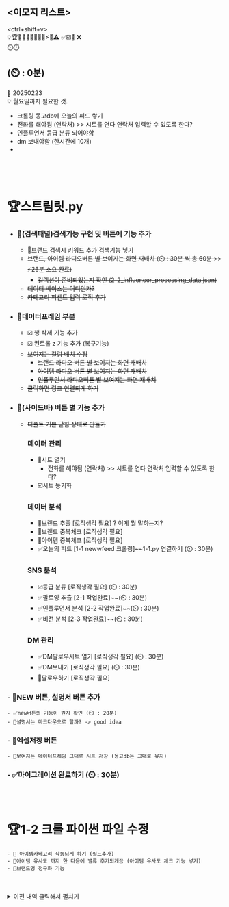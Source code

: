 <이모지 리스트>
---
<ctrl+shift+v>  
💡🏆🎯📢🚀📌🚩📍🏁⚡💬⚠️ ✅☑️🔲 ❌   
⏲️⏱️  

(⏲️ : 0분)
---


🚀 20250223
<BR>
💡 월요일까지 필요한 것.
- 크롤링 몽고db에 오늘의 피드 쌓기
- 전화를 해야됨 (연락처) >> 시트를 연다 연락처 입력할 수 있도록 한다?
- 인플루언서 등급 분류 되어야함
- dm 보내야함 (한시간에 10개)
- 


<BR>
<BR>
<BR>

# 🏆스트림릿.py
- ### 📍(검색패널)검색기능 구현 및 버튼에 기능 추가
    - 📌브랜드 검색시 키워드 추가 검색기능 넣기
    - ~~브랜드, 아이템 라디오버튼 별 보여지는 화면 재배치 (⏲️ : 30분 씩 총 60분 >> ⚡26분 소요 완료)~~
      - ~~컬렉션이 준비되었는지 확인 (2-2_influencer_processing_data.json)~~
    - ~~데이터 베이스는 어디인가?~~  
    - ~~카테고리 퍼센트 입력 로직 추가~~

- ### 📍데이터프레임 부분
    - ☑️ 행 삭제 기능 추가
    - ☑️ 컨트롤 z 기능 추가 (복구기능)
    - ~~보여지는 컬럼 배치 수정~~ 
        - ~~브랜드 라디오 버튼 별 보여지는 화면 재배치~~
        - ~~아이템 라디오 버튼 별 보여지는 화면 재배치~~
        - ~~인플루언서 라디오버튼 별 보여지는 화면 재배치~~
    - ~~클릭하면 링크 연결되게 하기~~



- ### 📍(사이드바) 버튼 별 기능 추가
    - ~~디폴트 기본 닫힘 상태로 만들기~~

        ### 데이터 관리
        - 📌시트 열기 
            - 전화를 해야됨 (연락처) >> 시트를 연다 연락처 입력할 수 있도록 한다?
        - ☑️시트 동기화

        ### 데이터 분석
        - 📌브랜드 추출 [로직생각 필요]  ? 이게 뭘 말하는지?
        - 📌브랜드 중복체크 [로직생각 필요]
        - 📌아이템 중복체크 [로직생각 필요] 
        - ✅오늘의 피드 [1-1 newwfeed 크롤링]~~1-1.py 연결하기 (⏲️ : 30분)

        ### SNS 분석
        - ☑️등급 분류 [로직생각 필요] (⏲️ : 30분)
        - ✅팔로잉 추출 [2-1 작업완료]~~(⏲️ : 30분)
        - ✅인플루언서 분석 [2-2 작업완료]~~(⏲️ : 30분)
        - ✅비전 분석 [2-3 작업완료]~~(⏲️ : 30분)
        

        ### DM 관리
        - ✅DM팔로우시트 열기 [로직생각 필요] (⏲️ : 30분)
        - ✅DM보내기 [로직생각 필요] (⏲️ : 30분)
        - 📌팔로우하기 [로직생각 필요]




### - 📍NEW 버튼, 설명서 버튼 추가
    - ✅new버튼의 기능이 뭔지 확인 (⏲️ : 20분)
    - 📌설명서는 마크다운으로 할까? -> good idea
### - 📍엑셀저장 버튼
    - 📌보여지는 데이터프레임 그대로 시트 저장 (몽고db는 그대로 유지)

### - ✅마이그레이션 완료하기 (⏲️ : 30분)
<BR>
<BR>

# 🏆1-2 크롤 파이썬 파일 수정
    - 📌 아이템카테고리 작동되게 하기 (필드추가)
    - 📌아이템 유사도 까지 한 다음에 밸류 추가되게끔 (아이템 유사도 체크 기능 넣기)
    - 📌브랜드명 정규화 기능
<BR>
<BR>


<details>
  <summary>이전 내역 클릭해서 펼치기</summary>
  여기에 토글될 내용이 들어갑니다.
</details>
